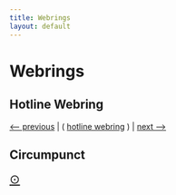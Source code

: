 ```yaml
---
title: Webrings
layout: default
---
```


# Webrings

## Hotline Webring

[<-- previous](https://hotlinewebring.club/hen/previous) | ( [hotline webring](https://hotlinewebring.club/) ) | [next -->](https://hotlinewebring.club/hen/next)

## Circumpunct

<a href="https://circumpunct.xyz" style="font-size: 22px;">&#8857;</a>